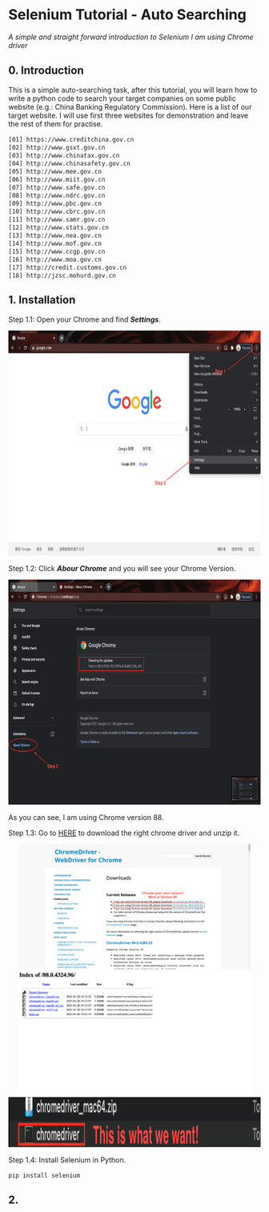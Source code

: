 # Selenium Tutorial - Auto Searching 

*A simple and straight forward introduction to Selenium*
*I am using Chrome driver*

## 0. Introduction
This is a simple auto-searching task, after this tutorial, you will learn how to write a python code to search your target companies on some public website (e.g.: China Banking Regulatory Commission). Here is a list of our target website. I will use first three websites for demonstration and leave the rest of them for practise.

```
[01] https://www.creditchina.gov.cn
[02] http://www.gsxt.gov.cn
[03] http://www.chinatax.gov.cn
[04] http://www.chinasafety.gov.cn
[05] http://www.mee.gov.cn
[06] http://www.miit.gov.cn
[07] http://www.safe.gov.cn
[08] http://www.ndrc.gov.cn
[09] http://www.pbc.gov.cn
[10] http://www.cbrc.gov.cn
[11] http://www.samr.gov.cn
[12] http://www.stats.gov.cn
[13] http://www.nea.gov.cn
[14] http://www.mof.gov.cn
[15] http://www.ccgp.gov.cn
[16] http://www.moa.gov.cn
[17] http://credit.customs.gov.cn
[18] http://jzsc.mohurd.gov.cn
```

## 1. Installation
Step 1.1: Open your Chrome and find ***Settings***.
<p align="middle">
  <img src="img/check_chrome_version_1.png" height="450"/>
</p>

Step 1.2: Click ***Abour Chrome*** and you will see your Chrome Version.
<p align="middle">
  <img src="img/check_chrome_version_2.png" height="450"/>
</p>

As you can see, I am using Chrome version 88.

Step 1.3: Go to [HERE](https://chromedriver.chromium.org/downloads) to download the right chrome driver and unzip it.
<p align="middle">
  <img src="img/1_3_1.png" height="250"/>
  <img src="img/1_3_2.png" height="250"/>
  <img src="img/1_3_3.png" height="100"/>
</p>

Step 1.4: Install Selenium in Python.
```
pip install selenium
```

## 2. 





















